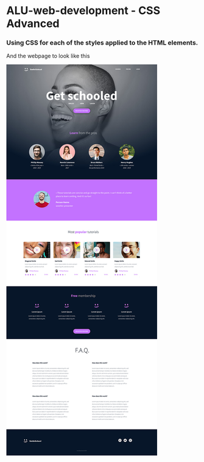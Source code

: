 # ALU-web-development - CSS Advanced

### Using CSS for each of the styles applied to the HTML elements.

And the webpage to look like this

![Webpage](./img/all.jpg)